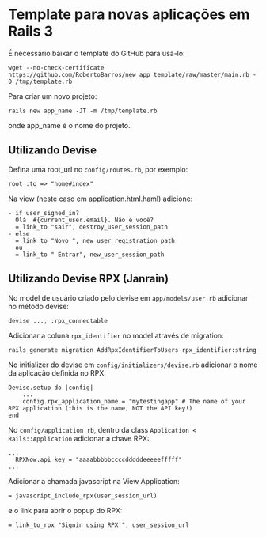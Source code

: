 Template para novas aplicações em Rails 3
=========================================

É necessário baixar o template do GitHub para usá-lo:

    wget --no-check-certificate https://github.com/RobertoBarros/new_app_template/raw/master/main.rb -O /tmp/template.rb

Para criar um novo projeto:

    rails new app_name -JT -m /tmp/template.rb

onde app_name é o nome do projeto.

Utilizando Devise
-----------------

Defina uma root_url no `config/routes.rb`, por exemplo:

    root :to => "home#index"

Na view (neste caso em application.html.haml) adicione:

    - if user_signed_in?
      Olá  #{current_user.email}. Não é você?
      = link_to "sair", destroy_user_session_path
    - else
      = link_to "Novo ", new_user_registration_path
      ou
      = link_to " Entrar", new_user_session_path


Utilizando Devise RPX (Janrain)
----------------------------

No model de usuário criado pelo devise em `app/models/user.rb` adicionar no método devise:

    devise ..., :rpx_connectable

Adicionar a coluna `rpx_identifier` no model através de migration:

    rails generate migration AddRpxIdentifierToUsers rpx_identifier:string


No initializer do devise em `config/initializers/devise.rb` adicionar o nome da aplicação definida no RPX:

    Devise.setup do |config|
        ...
        config.rpx_application_name = "mytestingapp" # The name of your RPX application (this is the name, NOT the API key!)
    end

No `config/application.rb`, dentro da class `Application < Rails::Application` adicionar a chave RPX:

    ...
      RPXNow.api_key = "aaaabbbbbccccdddddeeeeefffff"
    ...

Adicionar a chamada javascript na View Application:

    = javascript_include_rpx(user_session_url)

e o link para abrir o popup do RPX:

    = link_to_rpx "Signin using RPX!", user_session_url


